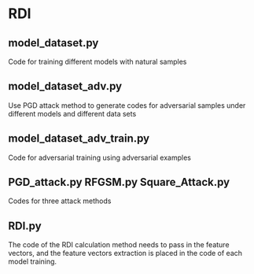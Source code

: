 # RDI
## model_dataset.py
Code for training different models with natural samples
## model_dataset_adv.py
Use PGD attack method to generate codes for adversarial samples under different models and different data sets
## model_dataset_adv_train.py
Code for adversarial training using adversarial examples
## PGD_attack.py RFGSM.py Square_Attack.py
Codes for three attack methods
## RDI.py
The code of the RDI calculation method needs to pass in the feature vectors, and the feature vectors extraction is placed in the code of each model training.
